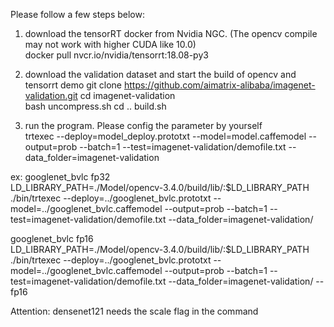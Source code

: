 Please follow a few steps below:  
1. download the tensorRT docker from Nvidia NGC. (The opencv compile may not work with higher CUDA like 10.0)  
docker pull nvcr.io/nvidia/tensorrt:18.08-py3

2. download the validation dataset and start the build of opencv and tensorrt demo 
git clone https://github.com/aimatrix-alibaba/imagenet-validation.git
cd imagenet-validation  
bash uncompress.sh 
cd ..
build.sh 
  
3. run the program. Please config the parameter by yourself  
trtexec --deploy=model_deploy.prototxt  --model=model.caffemodel  --output=prob --batch=1 --test=imagenet-validation/demofile.txt --data_folder=imagenet-validation 

ex: 
googlenet_bvlc fp32  
LD_LIBRARY_PATH=./Model/opencv-3.4.0/build/lib/:$LD_LIBRARY_PATH ./bin/trtexec --deploy=../googlenet_bvlc.prototxt  --model=../googlenet_bvlc.caffemodel  --output=prob --batch=1 --test=imagenet-validation/demofile.txt  --data_folder=imagenet-validation/
  
googlenet_bvlc fp16  
LD_LIBRARY_PATH=./Model/opencv-3.4.0/build/lib/:$LD_LIBRARY_PATH ./bin/trtexec --deploy=../googlenet_bvlc.prototxt  --model=../googlenet_bvlc.caffemodel  --output=prob --batch=1 --test=imagenet-validation/demofile.txt  --data_folder=imagenet-validation/  --fp16
  
Attention: densenet121 needs the scale flag in the command  
 

